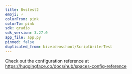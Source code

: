 ```yaml
---
title: Bvstest2
emoji: ⚡
colorFrom: pink
colorTo: pink
sdk: gradio
sdk_version: 3.27.0
app_file: app.py
pinned: false
duplicated_from: bizvideoschool/ScriptWriterTest
---
```


Check out the configuration reference at https://huggingface.co/docs/hub/spaces-config-reference
